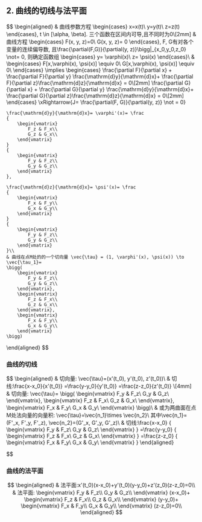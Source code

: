 ## 2. 曲线的切线与法平面

$$
\begin{aligned}
 & 曲线参数方程
	\begin{cases}
		x=x(t)\\
		y=y(t)\\
		z=z(t)
	\end{cases}, t \in [\alpha, \beta]. 三个函数在区间内可导,且不同时为0\\[2mm]
	& 曲线方程
	\begin{cases}
		F(x, y, z)=0\\
		G(x, y, z)= 0
	\end{cases}, F, G有对各个变量的连续偏导数, 且\frac{\partial(F,G)}{\partial(y, z)}\bigg|_{x_0,y_0,z_0} \not= 0,
	则确定函数组
	\begin{cases}
		y= \varphi(x)\\
		z= \psi(x)
	\end{cases}\\
	&
	\begin{cases}
		F[x,\varphi(x), \psi(x)] \equiv 0\\
		G[x,\varphi(x), \psi(x)] \equiv 0\\
	\end{cases} \implies
	\begin{cases}
		\frac{\partial F}{\partial x} + \frac{\partial F}{\partial y} \frac{\mathrm{d}y}{\mathrm{d}x}+ \frac{\partial F}{\partial z}\frac{\mathrm{d}z}{\mathrm{d}x} = 0\\[2mm]
		\frac{\partial G}{\partial x} + \frac{\partial G}{\partial y} \frac{\mathrm{d}y}{\mathrm{d}x}+ \frac{\partial G}{\partial z}\frac{\mathrm{d}z}{\mathrm{d}x} = 0\\[2mm]
	\end{cases}
	\xRightarrow{J= \frac{\partial(F, G)}{\partial(y, z)} \not = 0}

	\frac{\mathrm{d}y}{\mathrm{d}x}= \varphi'(x)= \frac
	{
		\begin{vmatrix}
			F_z & F_x\\
			G_z & G_x\\
		\end{vmatrix}
	}
	{
		\begin{vmatrix}
			F_y & F_z\\
			G_y & G_z\\
		\end{vmatrix}
	},

	\frac{\mathrm{d}z}{\mathrm{d}x}= \psi'(x)= \frac
	{
		\begin{vmatrix}
			F_x & F_y\\
			G_x & G_y\\
		\end{vmatrix}
	}
	{
		\begin{vmatrix}
			F_y & F_z\\
			G_y & G_z\\
		\end{vmatrix}
	}\\
	& 曲线在点M处的的一个切向量 \vec{\tau} = (1, \varphi'(x), \psi(x)) \to \vec{\tau_1}=
	\bigg(
		\begin{vmatrix}
			F_y & F_z\\
			G_y & G_z\\
		\end{vmatrix},
		\begin{vmatrix}
			F_z & F_x\\
			G_z & G_x\\
		\end{vmatrix},
		\begin{vmatrix}
			F_x & F_y\\
			G_x & G_y\\
		\end{vmatrix}
	\bigg)
\end{aligned}
$$

### 曲线的切线

$$
\begin{aligned}
	& 切向量: \vec{\tau}=(x'(t_0), y'(t_0), z'(t_0))\\
	& 切线:\frac{x-x_0}{x'(t_0)} =\frac{y-y_0}{y'(t_0)} =\frac{z-z_0}{z'(t_0)}
	\\[4mm]
	& 切向量: \vec{\tau}=
	\bigg(
		\begin{vmatrix}
			F_y & F_z\\
			G_y & G_z\\
		\end{vmatrix},
		\begin{vmatrix}
			F_z & F_x\\
			G_z & G_x\\
		\end{vmatrix},
		\begin{vmatrix}
			F_x & F_y\\
			G_x & G_y\\
		\end{vmatrix}
	\bigg)\\
	& 或为两曲面在点M处法向量的向量积: \vec{\tau}=\vec{n_1}\times \vec{n_2}\ 其中\vec{n_1}=(F'_x, F'_y, F'_z), \vec{n_2}=(G'_x, G'_y, G'_z)\\
	& 切线:\frac{x-x_0}
	{
		\begin{vmatrix}
			F_y & F_z\\
			G_y & G_z\\
		\end{vmatrix}
	}
	=\frac{y-y_0}
	{
		\begin{vmatrix}
			F_z & F_x\\
			G_z & G_x\\
		\end{vmatrix}
	}
	=\frac{z-z_0}
	{
		\begin{vmatrix}
			F_x & F_y\\
			G_x & G_y\\
		\end{vmatrix}
	}
\end{aligned}

$$

### 曲线的法平面

$$
\begin{aligned}
	& 法平面:x'(t_0)(x-x_0)+y'(t_0)(y-y_0)+z'(z_0)(z-z_0)=0\\
	& 法平面:
	\begin{vmatrix}
		F_y & F_z\\
		G_y & G_z\\
	\end{vmatrix}
	(x-x_0)+
	\begin{vmatrix}
		F_z & F_x\\
		G_z & G_x\\
	\end{vmatrix}
	(y-y_0)+
	\begin{vmatrix}
		F_x & F_y\\
		G_x & G_y\\
	\end{vmatrix}
	(z-z_0)=0\\
\end{aligned}
$$
